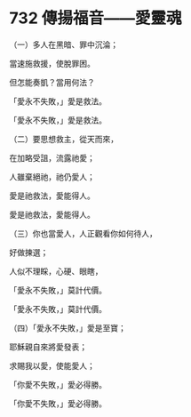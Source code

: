 # 732 傳揚福音——愛靈魂

（一）多人在黑暗、罪中沉淪；

當速施救援，使脫罪困。

但怎能奏凱？當用何法？

「愛永不失敗，」愛是救法。

「愛永不失敗，」愛是救法。

（二）要思想救主，從天而來，

在加略受詛，流露祂愛；

人雖棄絕祂，祂仍愛人；

愛是祂救法，愛能得人。

愛是祂救法，愛能得人。

（三）你也當愛人，人正觀看你如何待人，

好做揀選；

人似不理睬，心硬、眼瞎，

「愛永不失敗，」莫計代價。

「愛永不失敗，」莫計代價。

（四）「愛永不失敗，」愛是至寶；

耶穌親自來將愛發表；

求賜我以愛，使能愛人；

「你愛不失敗，」愛必得勝。

「你愛不失敗，」愛必得勝。

